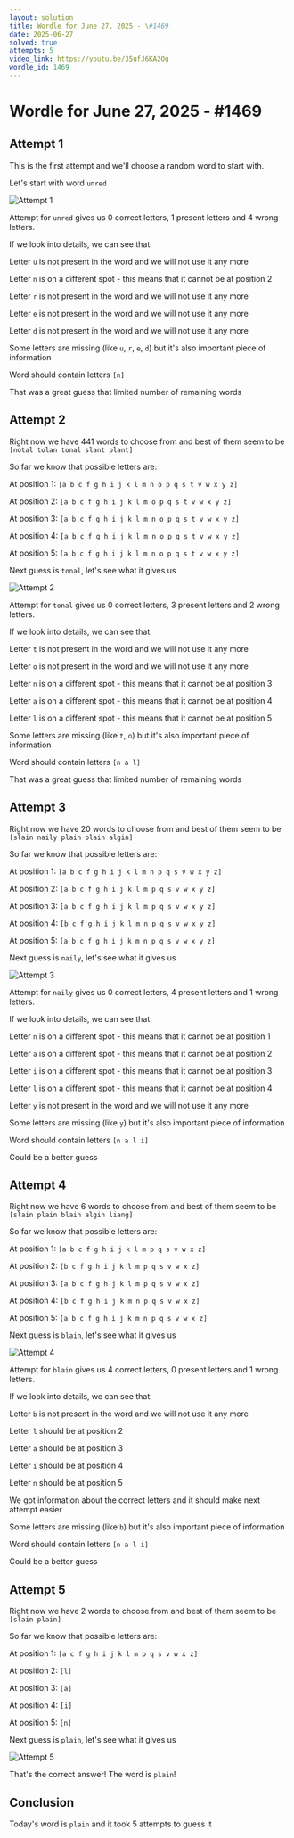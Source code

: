 ```yaml
---
layout: solution
title: Wordle for June 27, 2025 - \#1469
date: 2025-06-27
solved: true
attempts: 5
video_link: https://youtu.be/35ufJ6KA2Og
wordle_id: 1469
---
```


# Wordle for June 27, 2025 - \#1469

## Attempt 1

This is the first attempt and we'll choose a random word to start with.

Let's start with word `unred`

![Attempt 1](2025-06-27/attempt-1.png)

Attempt for `unred` gives us 0 correct letters, 1 present letters and 4 wrong letters.

If we look into details, we can see that:

Letter `u` is not present in the word and we will not use it any more

Letter `n` is on a different spot - this means that it cannot be at position 2

Letter `r` is not present in the word and we will not use it any more

Letter `e` is not present in the word and we will not use it any more

Letter `d` is not present in the word and we will not use it any more

Some letters are missing (like `u`, `r`, `e`, `d`) but it's also important piece of information

Word should contain letters `[n]`

That was a great guess that limited number of remaining words



## Attempt 2

Right now we have 441 words to choose from and best of them seem to be `[notal tolan tonal slant plant]`

So far we know that possible letters are:

At position 1: `[a b c f g h i j k l m n o p q s t v w x y z]`

At position 2: `[a b c f g h i j k l m o p q s t v w x y z]`

At position 3: `[a b c f g h i j k l m n o p q s t v w x y z]`

At position 4: `[a b c f g h i j k l m n o p q s t v w x y z]`

At position 5: `[a b c f g h i j k l m n o p q s t v w x y z]`

Next guess is `tonal`, let's see what it gives us

![Attempt 2](2025-06-27/attempt-2.png)

Attempt for `tonal` gives us 0 correct letters, 3 present letters and 2 wrong letters.

If we look into details, we can see that:

Letter `t` is not present in the word and we will not use it any more

Letter `o` is not present in the word and we will not use it any more

Letter `n` is on a different spot - this means that it cannot be at position 3

Letter `a` is on a different spot - this means that it cannot be at position 4

Letter `l` is on a different spot - this means that it cannot be at position 5

Some letters are missing (like `t`, `o`) but it's also important piece of information

Word should contain letters `[n a l]`

That was a great guess that limited number of remaining words



## Attempt 3

Right now we have 20 words to choose from and best of them seem to be `[slain naily plain blain algin]`

So far we know that possible letters are:

At position 1: `[a b c f g h i j k l m n p q s v w x y z]`

At position 2: `[a b c f g h i j k l m p q s v w x y z]`

At position 3: `[a b c f g h i j k l m p q s v w x y z]`

At position 4: `[b c f g h i j k l m n p q s v w x y z]`

At position 5: `[a b c f g h i j k m n p q s v w x y z]`

Next guess is `naily`, let's see what it gives us

![Attempt 3](2025-06-27/attempt-3.png)

Attempt for `naily` gives us 0 correct letters, 4 present letters and 1 wrong letters.

If we look into details, we can see that:

Letter `n` is on a different spot - this means that it cannot be at position 1

Letter `a` is on a different spot - this means that it cannot be at position 2

Letter `i` is on a different spot - this means that it cannot be at position 3

Letter `l` is on a different spot - this means that it cannot be at position 4

Letter `y` is not present in the word and we will not use it any more

Some letters are missing (like `y`) but it's also important piece of information

Word should contain letters `[n a l i]`

Could be a better guess



## Attempt 4

Right now we have 6 words to choose from and best of them seem to be `[slain plain blain algin liang]`

So far we know that possible letters are:

At position 1: `[a b c f g h i j k l m p q s v w x z]`

At position 2: `[b c f g h i j k l m p q s v w x z]`

At position 3: `[a b c f g h j k l m p q s v w x z]`

At position 4: `[b c f g h i j k m n p q s v w x z]`

At position 5: `[a b c f g h i j k m n p q s v w x z]`

Next guess is `blain`, let's see what it gives us

![Attempt 4](2025-06-27/attempt-4.png)

Attempt for `blain` gives us 4 correct letters, 0 present letters and 1 wrong letters.

If we look into details, we can see that:

Letter `b` is not present in the word and we will not use it any more

Letter `l` should be at position 2

Letter `a` should be at position 3

Letter `i` should be at position 4

Letter `n` should be at position 5

We got information about the correct letters and it should make next attempt easier

Some letters are missing (like `b`) but it's also important piece of information

Word should contain letters `[n a l i]`

Could be a better guess



## Attempt 5

Right now we have 2 words to choose from and best of them seem to be `[slain plain]`

So far we know that possible letters are:

At position 1: `[a c f g h i j k l m p q s v w x z]`

At position 2: `[l]`

At position 3: `[a]`

At position 4: `[i]`

At position 5: `[n]`

Next guess is `plain`, let's see what it gives us

![Attempt 5](2025-06-27/attempt-5.png)

That's the correct answer! The word is `plain`!

## Conclusion

Today's word is `plain` and it took 5 attempts to guess it

